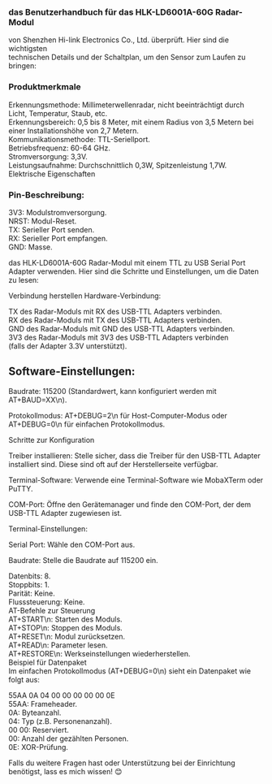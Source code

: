 ### das Benutzerhandbuch für das HLK-LD6001A-60G Radar-Modul    
von Shenzhen Hi-link Electronics Co., Ltd. überprüft. Hier sind die wichtigsten    
technischen Details und der Schaltplan, um den Sensor zum Laufen zu bringen:

### Produktmerkmale   
Erkennungsmethode: Millimeterwellenradar, nicht beeinträchtigt durch Licht, Temperatur, Staub, etc.    
Erkennungsbereich: 0,5 bis 8 Meter, mit einem Radius von 3,5 Metern bei einer Installationshöhe von 2,7 Metern.    
Kommunikationsmethode: TTL-Seriellport.    
Betriebsfrequenz: 60-64 GHz.    
Stromversorgung: 3,3V.   
Leistungsaufnahme: Durchschnittlich 0,3W, Spitzenleistung 1,7W.    
Elektrische Eigenschaften   

### Pin-Beschreibung:   
3V3: Modulstromversorgung.    
NRST: Modul-Reset.    
TX: Serieller Port senden.    
RX: Serieller Port empfangen.   
GND: Masse.   
 
 
 das HLK-LD6001A-60G Radar-Modul mit einem TTL zu USB Serial Port Adapter verwenden. Hier sind die Schritte und Einstellungen, um die Daten zu lesen:

Verbindung herstellen
Hardware-Verbindung:

TX des Radar-Moduls mit RX des USB-TTL Adapters verbinden.    
RX des Radar-Moduls mit TX des USB-TTL Adapters verbinden.   
GND des Radar-Moduls mit GND des USB-TTL Adapters verbinden.   
3V3 des Radar-Moduls mit 3V3 des USB-TTL Adapters verbinden   
(falls der Adapter 3.3V unterstützt).   

## Software-Einstellungen:

Baudrate: 115200 (Standardwert, kann konfiguriert werden mit AT+BAUD=XX\n).

Protokollmodus: AT+DEBUG=2\n für Host-Computer-Modus oder AT+DEBUG=0\n für einfachen Protokollmodus.

Schritte zur Konfiguration

Treiber installieren: Stelle sicher, dass die Treiber für den USB-TTL Adapter installiert sind. Diese sind oft auf der Herstellerseite verfügbar.

Terminal-Software: Verwende eine Terminal-Software wie MobaXTerm oder PuTTY.

COM-Port: Öffne den Gerätemanager und finde den COM-Port, der dem USB-TTL Adapter zugewiesen ist.

Terminal-Einstellungen:

Serial Port: Wähle den COM-Port aus.

Baudrate: Stelle die Baudrate auf 115200 ein.

Datenbits: 8.   
Stoppbits: 1.   
Parität: Keine.   
Flusssteuerung: Keine.    
AT-Befehle zur Steuerung    
AT+START\n: Starten des Moduls.   
AT+STOP\n: Stoppen des Moduls.   
AT+RESET\n: Modul zurücksetzen.   
AT+READ\n: Parameter lesen.   
AT+RESTORE\n: Werkseinstellungen wiederherstellen.   
Beispiel für Datenpaket   
Im einfachen Protokollmodus (AT+DEBUG=0\n) sieht ein Datenpaket wie folgt aus:   

55AA 0A 04 00 00 00 00 00 0E   
55AA: Frameheader.   
0A: Byteanzahl.   
04: Typ (z.B. Personenanzahl).   
00 00: Reserviert.   
00: Anzahl der gezählten Personen.   
0E: XOR-Prüfung.   

Falls du weitere Fragen hast oder Unterstützung bei der Einrichtung benötigst, lass es mich wissen! 😊
